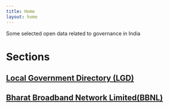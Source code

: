 ```yaml
---
title: Home
layout: home
---
```


Some selected open data related to governance in India

# Sections

## [Local Government Directory (LGD)](lgd/)

## [Bharat Broadband Network Limited(BBNL)](bbnl/)
